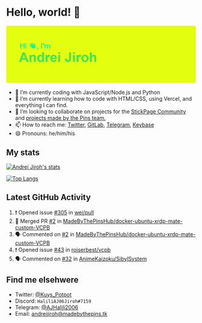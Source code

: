 # Hello, world! 👋

![](https://raw.githubusercontent.com/AndreiJirohHaliliDev2006/AndreiJirohHaliliDev2006/master/header.png)

- 🔭 I’m currently coding with JavaScript/Node.js and Python
- 🌱 I’m currently learning how to code with HTML/CSS, using Vercel, and everything I can find.
- 👯 I’m looking to collaborate on projects for the [StickPage Community](https://github.com/StickPage-Community) and [projects made by the Pins team.](https://github.com/MadeByThePinsHub)
- 📫 How to reach me: [Twitter](https://twitter.com/Kuys_Potpot), [GitLab](https://www.gitlab.com/AndreiJirohHaliliDev2006), [Telegram](https://t.me/AJHalili2006), [Keybase](https://keybase.io/ajhalilidev06)
- 😄 Pronouns: he/him/his

## My stats

[![Andrei Jiroh's stats](https://gh-readme-stats-thepinsteam.vercel.app/api?username=AndreiJirohHaliliDev2006&count_private=true&include_all_commits=true)](https://github.com/anuraghazra/github-readme-stats)

[![Top Langs](https://gh-readme-stats-thepinsteam.vercel.app/api/top-langs/?username=AndreiJirohHaliliDev2006&layout=compact)](https://github.com/anuraghazra/github-readme-stats)

## Latest GitHub Activity

<!--START_SECTION:activity-->
1. ❗️ Opened issue [#305](https://github.com/wei/pull/issues/305) in [wei/pull](https://github.com/wei/pull)
2. 🎉 Merged PR [#2](https://github.com/MadeByThePinsHub/docker-ubuntu-xrdp-mate-custom-VCPB/pull/2) in [MadeByThePinsHub/docker-ubuntu-xrdp-mate-custom-VCPB](https://github.com/MadeByThePinsHub/docker-ubuntu-xrdp-mate-custom-VCPB)
3. 🗣 Commented on [#2](https://github.com/MadeByThePinsHub/docker-ubuntu-xrdp-mate-custom-VCPB/issues/2) in [MadeByThePinsHub/docker-ubuntu-xrdp-mate-custom-VCPB](https://github.com/MadeByThePinsHub/docker-ubuntu-xrdp-mate-custom-VCPB)
4. ❗️ Opened issue [#43](https://github.com/rojserbest/vcpb/issues/43) in [rojserbest/vcpb](https://github.com/rojserbest/vcpb)
5. 🗣 Commented on [#32](https://github.com/AnimeKaizoku/SibylSystem/issues/32) in [AnimeKaizoku/SibylSystem](https://github.com/AnimeKaizoku/SibylSystem)
<!--END_SECTION:activity-->

## Find me elsehwere

* Twitter: [@Kuys_Potpot](https://twitter.com)
* Discord: `HaliliAJ06Jiroh#7159`
* Telegram: [@AJHalili2006](https://telegram.dog/AJHalili2006)
* Email: <andreijiroh@madebythepins.tk>
